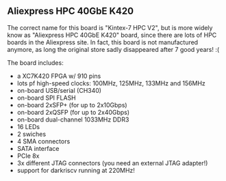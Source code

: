 ## Aliexpress HPC 40GbE K420

The correct name for this board is "Kintex-7 HPC V2", but is more widely
know as "Aliexpress HPC 40GbE K420" board, since there are lots of HPC
boards in the Aliexpress site. In fact, this board is not manufactured
anymore, as long the original store sadly disappeared after 7 good years! :(

The board includes:

- a XC7K420 FPGA w/ 910 pins
- lots pf high-speed clocks: 100MHz, 125MHz, 133MHz and 156MHz
- on-board USB/serial (CH340)
- on-board SPI FLASH
- on-board 2xSFP+ (for up to 2x10Gbps)
- on-board 2xQSFP (for up to 2x40Gbps)
- on-board dual-channel 1033MHz DDR3
- 16 LEDs
- 2 swiches
- 4 SMA connectors
- SATA interface
- PCIe 8x
- 3x different JTAG connectors (you need an external JTAG adapter!)
- support for darkriscv running at 220MHz!
